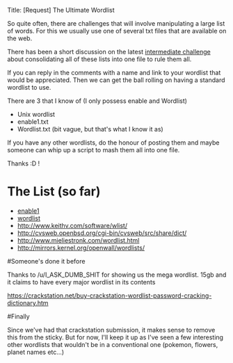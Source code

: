 Title: [Request] The Ultimate Wordlist

So quite often, there are challenges that will involve manipulating a large list of words. For this we usually use one of several txt files that are available on the web.

There has been a short discussion on the latest [intermediate challenge](http://www.reddit.com/r/dailyprogrammer/comments/2nihz6/20141126_challenge_190_intermediate_words_inside/cmdw2ux) about consolidating all of these lists into one file to rule them all.

If you can reply in the comments with a name and link to your wordlist that would be appreciated. Then we can get the ball rolling on having a standard wordlist to use.

There are 3 that I know of (I only possess enable and Wordlist)

* Unix wordlist
* enable1.txt
* Wordlist.txt (bit vague, but that's what I know it as)

If you have any other wordlists, do the honour of posting them and maybe someone can whip up a script to mash them all into one file.

Thanks :D !

# The List (so far)

* [enable1](http://www.joereynoldsaudio.com/enable1.txt)
* [wordlist](http://www.joereynoldsaudio.com/wordlist.txt)
* http://www.keithv.com/software/wlist/
* http://cvsweb.openbsd.org/cgi-bin/cvsweb/src/share/dict/
* http://www.mieliestronk.com/wordlist.html
* http://mirrors.kernel.org/openwall/wordlists/

#Someone's done it before

Thanks to /u/I_ASK_DUMB_SHIT for showing us the mega wordlist. 15gb and it claims to have every major wordlist in its contents

https://crackstation.net/buy-crackstation-wordlist-password-cracking-dictionary.htm

#Finally

Since we've had that crackstation submission, it makes sense to remove this from the sticky. But for now, I'll keep it up as I've seen a few interesting other wordlists that wouldn't be in a conventional one (pokemon, flowers, planet names etc...)


